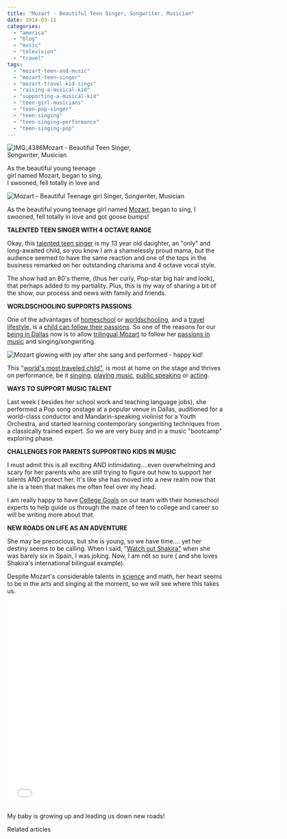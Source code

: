 ```yaml
---
title: "Mozart - Beautiful Teen Singer, Songwriter, Musician"
date: 2014-03-11
categories: 
  - "america"
  - "blog"
  - "music"
  - "television"
  - "travel"
tags: 
  - "mozart-teen-and-music"
  - "mozart-teen-singer"
  - "mozart-travel-kid-sings"
  - "raising-a-musical-kid"
  - "supporting-a-musical-kid"
  - "teen-girl-musicians"
  - "teen-pop-singer"
  - "teen-singing"
  - "teen-singing-performance"
  - "teen-singing-pop"
---
```


![IMG_4386](https://pub-ac94b3f306b24c0dba4238943c97f2e1.r2.dev/6a00e5502a9507883301a51181070e970c.jpg)Mozart - Beautiful Teen Singer,  
Songwriter, Musician  
  
As the beautiful young teenage  
girl named Mozart, began to sing,  
I swooned, fell totally in love and

<!--more-->  
![Mozart - Beautiful Teenage girl  Singer, Songwriter, Musician](https://pub-ac94b3f306b24c0dba4238943c97f2e1.r2.dev/6a00e5502a9507883301a73d8c7a27970d.png)  
  
As the beautiful young teenage girl named [Mozart](https://pub-ac94b3f306b24c0dba4238943c97f2e1.r2.dev/2013/12/kid-world-citizens-inspiring-speech-at-global-education-conference.html "Mozart teen speaker and singer"), began to sing, I swooned, fell totally in love and got goose bumps!  
  
**TALENTED TEEN SINGER WITH 4 OCTAVE RANGE**  
  
Okay, this [talented teen singer](https://pub-ac94b3f306b24c0dba4238943c97f2e1.r2.dev/2013/09/tween-is-a-talented-singer-songwriter.html "talented teen Pop singer named Mozart") is my 13 year old daughter, an "only" and long-awaited child, so you know I am a shamelessly proud mama, but the audience seemed to have the same reaction and one of the tops in the business remarked on her outstanding charisma and 4 octave vocal style.  
  
The show had an 80's theme, (thus her curly, Pop-star big hair and look), that perhaps added to my partiality. Plus, this is my way of sharing a bit of the show, our process and news with family and friends.  
  
**WORLDSCHOOLING SUPPORTS PASSIONS**  
  
One of the advantages of [homeschool](https://pub-ac94b3f306b24c0dba4238943c97f2e1.r2.dev/2013/07/homeschool-high-school-and-world-travel.html "homeschool and travel") or [worldschooling](https://pub-ac94b3f306b24c0dba4238943c97f2e1.r2.dev/2013/01/world-school-education-at-its-best-.html "worldschooling best education unschool around the world"), and a [travel lifestyle,](https://pub-ac94b3f306b24c0dba4238943c97f2e1.r2.dev/2011/02/kids-friends-travel-on-the-ultimate-family-adventure.html "travel lifestyle") is a [child can follow their passions](https://pub-ac94b3f306b24c0dba4238943c97f2e1.r2.dev/2013/09/why-travel-with-kids-kid-traveling-the-world-for-8-years-tells.html "TRAVELING KID TELLS WHY TO TRAVEL "). So one of the reasons for our [being in Dallas](https://pub-ac94b3f306b24c0dba4238943c97f2e1.r2.dev/2014/02/best-extended-stay-hotel-in-dallas-hawthorn-suites-addison-galleria.html "Hawthorn Suites - best extended stay hotel in Dallas") now is to allow [trilingual Mozart](https://pub-ac94b3f306b24c0dba4238943c97f2e1.r2.dev/2013/12/trilingual-mozart-travel-kid-expert-speaks-at-gec-about-world-education.html "trilingual Mozart travel kid expert") to follow her [passions in music](https://pub-ac94b3f306b24c0dba4238943c97f2e1.r2.dev/2014/02/mozart-plays-mozart-and-more-violin-and-piano-performance.html "Passion in music for teen Mozart musician") and singing/songwriting.  
  
![Mozart glowing with joy after she sang and performed - happy kid!](https://pub-ac94b3f306b24c0dba4238943c97f2e1.r2.dev/6a00e5502a9507883301a3fcd1ee3c970b.png)  
  
This "[world's most traveled child"](https://pub-ac94b3f306b24c0dba4238943c97f2e1.r2.dev/2013/09/the-most-well-traveled-child-in-the-whole-world.html "WORLD'S MOST TRAVELED CHILD"), is most at home on the stage and thrives on performance, be it [singing](https://pub-ac94b3f306b24c0dba4238943c97f2e1.r2.dev/2011/04/earth-day-song-solo-and-1st-place.html "singing"), [playing music](https://pub-ac94b3f306b24c0dba4238943c97f2e1.r2.dev/2011/08/kid-playing-violin-around-the-world.html "travel teen Mozart playing music around the world -violin"), [public speaking](https://pub-ac94b3f306b24c0dba4238943c97f2e1.r2.dev/2013/03/mandarin-ted-talk-american-kids-inspiring-chinese-speech-.html "Mandarin ted talk speech by travel kid Mozart") or [acting](https://pub-ac94b3f306b24c0dba4238943c97f2e1.r2.dev/2007/09/mozarts-film-de.html "travel kid Mozart film in Croatia japanese TV").  
  
**WAYS TO SUPPORT MUSIC TALENT**  
  
Last week ( besides her school work and teaching language jobs), she performed a Pop song onstage at a popular venue in Dallas, auditioned for a world-class conductor and Mandarin-speaking violinist for a Youth Orchestra, and started learning contemporary songwriting techniques from a classically trained expert. So we are very busy and in a music "bootcamp" exploring phase.  
  
**CHALLENGES FOR PARENTS SUPPORTING KIDS IN MUSIC**  
  
I must admit this is all exciting AND intimidating....even overwhelming and scary for her parents who are still trying to figure out how to support her talents AND protect her. It's like she has moved into a new realm now that she is a teen that makes me often feel over my head.  
  
I am really happy to have [College Goals](http://www.collegegoals.com/ "College Goals") on our team with their homeschool experts to help guide us through the maze of teen to college and career so will be writing more about that.  
  
**NEW ROADS ON LIFE AS AN ADVENTURE**  
  
She may be precocious, but she is young, so we have time.... yet her destiny seems to be calling. When I said, "[Watch out Shakira"](http://www.youtube.com/watch?v=RLCvS6gBG-Y "watch out shakira") when she was barely six in Spain, I was joking. Now, I am not so sure ( and she loves Shakira's international bilingual example).  
  
Despite Mozart's considerable talents in [science](https://pub-ac94b3f306b24c0dba4238943c97f2e1.r2.dev/2014/02/home-school-science-unschool-and-world-school-tips.html "homeschool science") and math, her heart seems to be in the arts and singing at the moment, so we will see where this takes us.  
  

<iframe allowfullscreen src="//www.youtube.com/embed/RLCvS6gBG-Y?rel=0" frameborder="0" height="480" width="640"></iframe>

  
  
My baby is growing up and leading us down new roads!

Related articles


